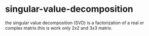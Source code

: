 # singular-value-decomposition
the singular value decomposition (SVD) is a factorization of a real or complex matrix.this is work only 2x2 and 3x3 matrix.

